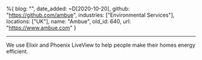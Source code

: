 %{
  blog: "",
  date_added: ~D[2020-10-20],
  github: "https://github.com/ambue",
  industries: ["Environmental Services"],
  locations: ["UK"],
  name: "Ambue",
  old_id: 640,
  url: "https://www.ambue.com"
}

---

We use Elixir and Phoenix LiveView to help people make their homes energy efficient.
